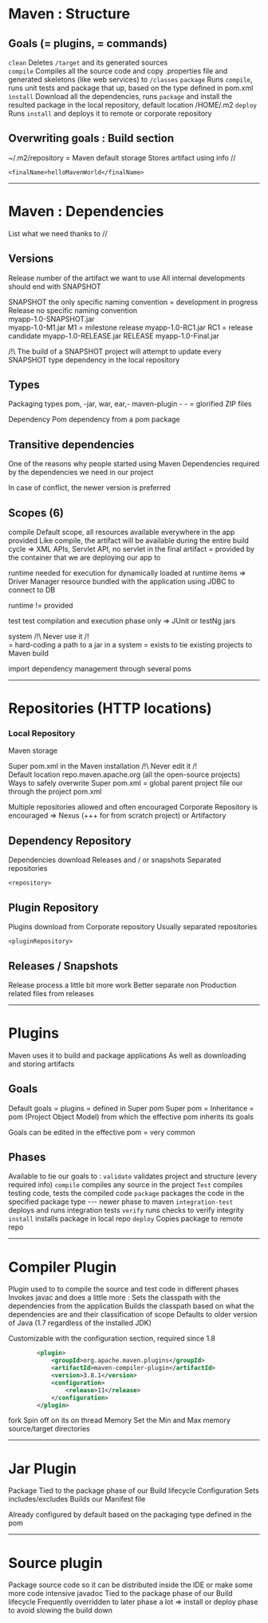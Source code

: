 # Maven : Structure

## Goals (= plugins, = commands)
`clean`       Deletes `/target` and its generated sources\
`compile`     Compiles all the source code and copy .properties file and generated skeletons (like web services) to `/classes`
`package`     Runs `compile`, runs unit tests and package that up, based on the type defined in pom.xml
`ìnstall`     Download all the dependencies, runs `package` and install the resulted package in the local repository, default location /HOME/.m2
`deploy`      Runs `install` and deploys it to remote or corporate repository

## Overwriting goals : Build section
~/.m2/repository = Maven default storage
Stores artifact using info <groupId>/<artifactId>/<version>

`<finalName>helloMavenWorld</finalName>`

________________________________________________________

# Maven : Dependencies

List what we need thanks to <groupId>/<artifactId>/<version>

## Versions
Release number of the artifact we want to use
All internal developments should end with SNAPSHOT

SNAPSHOT                    the only specific naming convention = development in progress
Release                     no specific naming convention\
myapp-1.0-SNAPSHOT.jar      
myapp-1.0-M1.jar            M1 = milestone release
myapp-1.0-RC1.jar           RC1 = release candidate
myapp-1.0-RELEASE.jar       RELEASE
myapp-1.0-Final.jar

/!\ The build of a SNAPSHOT project will attempt to update every SNAPSHOT type dependency in the local repository

## Types
Packaging types
    pom, -jar, war, ear,- maven-plugin
    - - = glorified ZIP files

Dependency Pom
    dependency from a pom package

## Transitive dependencies
One of the reasons why people started using Maven
Dependencies required by the dependencies we need in our project

In case of conflict, the newer version is preferred

## Scopes (6)
compile         Default scope, all resources available everywhere in the app 
provided        Like compile, the artifact will be available during the entire build cycle
                => XML APIs, Servlet API, no servlet in the final artifact 
                = provided by the container that we are deploying our app to
                
runtime         needed for execution for dynamically loaded at runtime items 
                => Driver Manager resource bundled with the application using JDBC to connect to DB
                
runtime != provided

test            test compilation and execution phase only
                => JUnit or testNg jars
                
system          /!\ Never use it /!\
                = hard-coding a path to a jar in a system
                = exists to tie existing projects to Maven build
                
import          dependency management through several poms

________________________________________________________

# Repositories (HTTP locations)
### Local Repository
Maven storage

Super pom.xml in the Maven installation /!\ Never edit it /!\
    Default location repo.maven.apache.org (all the open-source projects)
    Ways to safely overwrite Super pom.xml = global parent project file our through the project pom.xml

Multiple repositories allowed and often encouraged
Corporate Repository is encouraged
    => Nexus (+++ for from scratch project) or Artifactory
    
## Dependency Repository
Dependencies download
Releases and / or snapshots
Separated repositories

`<repository>`

## Plugin Repository
Plugins download from Corporate repository
Usually separated repositories

`<pluginRepository>`

## Releases / Snapshots
Release process a little bit more work
Better separate non Production related files from releases

________________________________________________________

# Plugins
Maven uses it to build and package applications
As well as downloading and storing artifacts

## Goals
Default goals = plugins = defined in Super pom
Super pom = Inheritance
    = pom (Project Object Model) from which the effective pom inherits its goals
    
Goals can be edited in the effective pom
    = very common
    
## Phases
Available to tie our goals to :
`validate`              validates project and structure (every required info)
`compile`               compiles any source in the project
`Test`                  compiles testing code, tests the compiled code
`package`               packages the code in the specified package type
--- newer phase to maven
`integration-test`      deploys and runs integration tests
`verify`                runs checks to verify integrity
`install`               installs package in local repo
`deploy`                Copies package to remote repo

________________________________________________________

# Compiler Plugin
Plugin used to to compile the source and test code in different phases
Invokes javac and does a little more :
    Sets the classpath with the dependencies from the application
    Builds the classpath based on what the dependencies are and their classification of scope
    Defaults to older version of Java (1.7 regardless of the installed JDK)
    
Customizable with the configuration section, required since 1.8

```xml
        <plugin>
            <groupId>org.apache.maven.plugins</groupId>
            <artifactId>maven-compiler-plugin</artifactId>
            <version>3.8.1</version>
            <configuration>
                <release>11</release>
            </configuration>
        </plugin>
```

fork        Spin off on its on thread
Memory      Set the Min and Max memory
source/target directories
________________________________________________________

# Jar Plugin
Package
Tied to the package phase of our Build lifecycle
Configuration
    Sets includes/excludes
    Builds our Manifest file

Already configured by default based on the packaging type defined in the pom
________________________________________________________

# Source plugin
Package source code so it can be distributed inside the IDE or make some more code intensive javadoc
Tied to the package phase of our Build lifecycle
    Frequently overridden to later phase a lot 
    => install or deploy phase to avoid slowing the build down
    